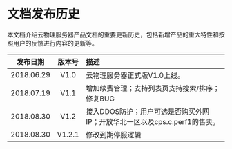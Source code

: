 # 文档发布历史

本文档介绍云物理服务器产品文档的重要更新历史，包括新增产品的重大特性和按照用户的反馈进行内容的更新等。

|**发布日期**|**版本号**|**描述**|
|:--:|:--:|:--|
|2018.06.29|V1.0|云物理服务器正式版V1.0上线。|
|2018.07.19|V1.1|增加续费管理；支持列表页支持搜索/排序；修复BUG|
|2018.08.30|V1.2|接入DDOS防护；用户可选是否购买外网IP；开放华北一区以及cps.c.perf1的售卖。|
|2018.08.30|V1.2.1|修改到期停服逻辑|
